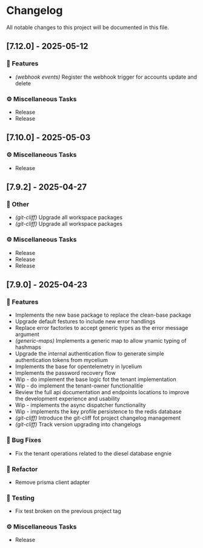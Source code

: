 # Changelog

All notable changes to this project will be documented in this file.

## [7.12.0] - 2025-05-12

### 🚀 Features

- *(webhook events)* Register the webhook trigger for accounts update and delete

### ⚙️ Miscellaneous Tasks

- Release
- Release

## [7.10.0] - 2025-05-03

### ⚙️ Miscellaneous Tasks

- Release

## [7.9.2] - 2025-04-27

### 💼 Other

- *(git-cliff)* Upgrade all workspace packages
- *(git-cliff)* Upgrade all workspace packages

### ⚙️ Miscellaneous Tasks

- Release
- Release
- Release

## [7.9.0] - 2025-04-23

### 🚀 Features

- Implements the new base package to replace the clean-base package
- Upgrade default festures to include new error handlings
- Replace error factories to accept generic types as the error message argument
- *(generic-maps)* Implements a generic map to allow ynamic typing of hashmaps
- Upgrade the internal authentication flow to generate simple authentication tokens from mycelium
- Implements the base for opentelemetry in lycelium
- Implements the password recovery flow
- Wip - do implement the base logic fot the tenant implementation
- Wip - do implement the tenant-owner functionalitie
- Review the full api documentation and endpoints locations to improve the development experience and usability
- Wip - implements the async dispatcher functionality
- Wip - implements the key profile persistence to the redis database
- *(git-cliff)* Introduce the git-cliff fot project changelog management
- *(git-cliff)* Track version upgrading into changelogs

### 🐛 Bug Fixes

- Fix the tenant operations related to the diesel database engnie

### 🚜 Refactor

- Remove prisma client adapter

### 🧪 Testing

- Fix test broken on the previous project tag

### ⚙️ Miscellaneous Tasks

- Release

<!-- generated by git-cliff -->
